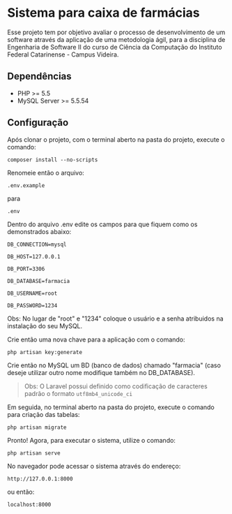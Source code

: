 # Sistema para caixa de farmácias

Esse projeto tem  por objetivo avaliar o processo de desenvolvimento de um software através da aplicação de uma metodologia ágil, para a disciplina  de Engenharia de Software II do curso de Ciência da Computação do Instituto Federal Catarinense - Campus Videira.

## Dependências

* PHP >= 5.5
* MySQL Server >= 5.5.54

## Configuração

Após clonar o projeto, com o terminal aberto na pasta do projeto, execute o comando:

```composer install --no-scripts```

Renomeie então o arquivo:

```.env.example```

para

```.env```

Dentro do arquivo .env edite os campos para que fiquem como os demonstrados abaixo:

```DB_CONNECTION=mysql```

```DB_HOST=127.0.0.1```

```DB_PORT=3306```

```DB_DATABASE=farmacia```

```DB_USERNAME=root```

```DB_PASSWORD=1234```

Obs: No lugar de "root" e "1234" coloque o usuário e a senha atribuidos na instalação do seu MySQL.

Crie então uma nova chave para a aplicação com o comando:

```php artisan key:generate```

Crie então no MySQL um BD (banco de dados) chamado "farmacia" (caso deseje utilizar outro nome modifique também no DB_DATABASE).

>Obs: O Laravel possui definido como codificação de caracteres padrão o formato ```utf8mb4_unicode_ci```

Em seguida, no terminal aberto na pasta do projeto, execute o comando para criação das tabelas:

```php artisan migrate``` 

Pronto! Agora, para executar o sistema, utilize o comando:

```php artisan serve```

No navegador pode acessar o sistema através do endereço:

```http://127.0.0.1:8000```

ou então:

```localhost:8000```
